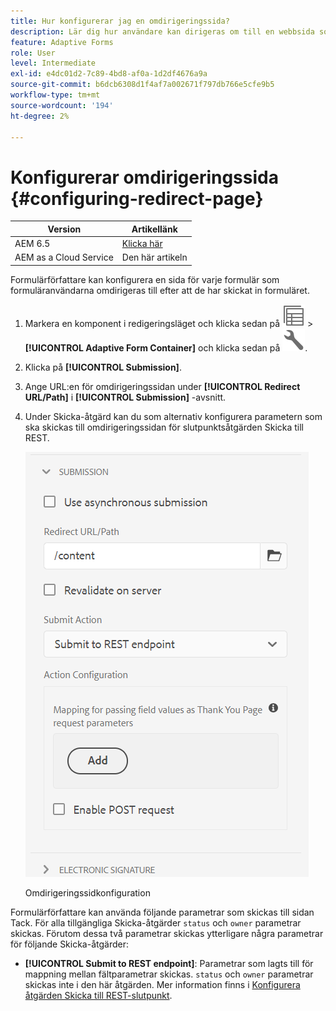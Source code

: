 ```yaml
---
title: Hur konfigurerar jag en omdirigeringssida?
description: Lär dig hur användare kan dirigeras om till en webbsida som formulärförfattare kan konfigurera när de skapar formuläret.
feature: Adaptive Forms
role: User
level: Intermediate
exl-id: e4dc01d2-7c89-4bd8-af0a-1d2df4676a9a
source-git-commit: b6dcb6308d1f4af7a002671f797db766e5cfe9b5
workflow-type: tm+mt
source-wordcount: '194'
ht-degree: 2%

---
```


# Konfigurerar omdirigeringssida {#configuring-redirect-page}

| Version | Artikellänk |
| -------- | ---------------------------- |
| AEM 6.5 | [Klicka här](https://experienceleague.adobe.com/docs/experience-manager-65/forms/adaptive-forms-basic-authoring/configuring-redirect-page.html) |
| AEM as a Cloud Service | Den här artikeln |

Formulärförfattare kan konfigurera en sida för varje formulär som formuläranvändarna omdirigeras till efter att de har skickat in formuläret.

1. Markera en komponent i redigeringsläget och klicka sedan på ![fältnivå](assets/select_parent_icon.svg) > **[!UICONTROL Adaptive Form Container]** och klicka sedan på ![cmppr](assets/configure-icon.svg).

1. Klicka på **[!UICONTROL Submission]**.

1. Ange URL:en för omdirigeringssidan under **[!UICONTROL Redirect URL/Path]** i **[!UICONTROL Submission]** -avsnitt.
1. Under Skicka-åtgärd kan du som alternativ konfigurera parametern som ska skickas till omdirigeringssidan för slutpunktsåtgärden Skicka till REST.

   ![Omdirigeringssidkonfiguration](assets/redirect-url.png)

   Omdirigeringssidkonfiguration

Formulärförfattare kan använda följande parametrar som skickas till sidan Tack. För alla tillgängliga Skicka-åtgärder `status` och `owner` parametrar skickas. Förutom dessa två parametrar skickas ytterligare några parametrar för följande Skicka-åtgärder:

* **[!UICONTROL Submit to REST endpoint]**: Parametrar som lagts till för mappning mellan fältparametrar skickas. `status` och `owner` parametrar skickas inte i den här åtgärden. Mer information finns i [Konfigurera åtgärden Skicka till REST-slutpunkt](configuring-submit-actions.md).
